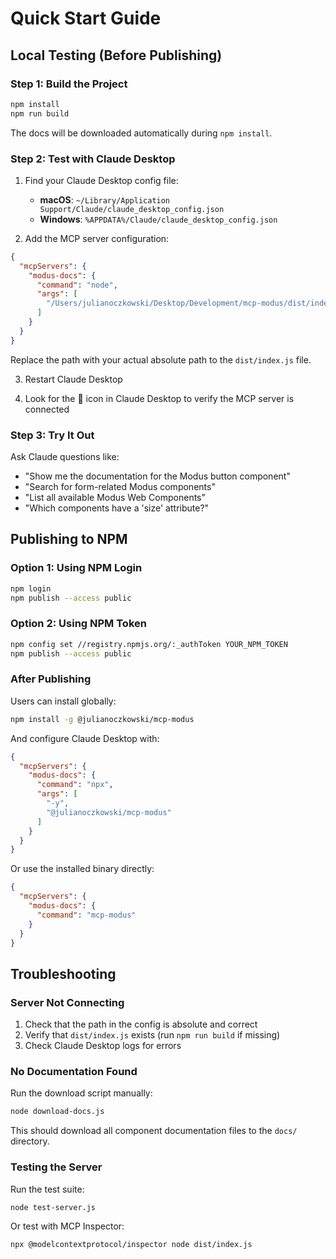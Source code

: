 # Quick Start Guide

## Local Testing (Before Publishing)

### Step 1: Build the Project

```bash
npm install
npm run build
```

The docs will be downloaded automatically during `npm install`.

### Step 2: Test with Claude Desktop

1. Find your Claude Desktop config file:
   - **macOS**: `~/Library/Application Support/Claude/claude_desktop_config.json`
   - **Windows**: `%APPDATA%/Claude/claude_desktop_config.json`

2. Add the MCP server configuration:

```json
{
  "mcpServers": {
    "modus-docs": {
      "command": "node",
      "args": [
        "/Users/julianoczkowski/Desktop/Development/mcp-modus/dist/index.js"
      ]
    }
  }
}
```

Replace the path with your actual absolute path to the `dist/index.js` file.

3. Restart Claude Desktop

4. Look for the 🔌 icon in Claude Desktop to verify the MCP server is connected

### Step 3: Try It Out

Ask Claude questions like:

- "Show me the documentation for the Modus button component"
- "Search for form-related Modus components"
- "List all available Modus Web Components"
- "Which components have a 'size' attribute?"

## Publishing to NPM

### Option 1: Using NPM Login

```bash
npm login
npm publish --access public
```

### Option 2: Using NPM Token

```bash
npm config set //registry.npmjs.org/:_authToken YOUR_NPM_TOKEN
npm publish --access public
```

### After Publishing

Users can install globally:

```bash
npm install -g @julianoczkowski/mcp-modus
```

And configure Claude Desktop with:

```json
{
  "mcpServers": {
    "modus-docs": {
      "command": "npx",
      "args": [
        "-y",
        "@julianoczkowski/mcp-modus"
      ]
    }
  }
}
```

Or use the installed binary directly:

```json
{
  "mcpServers": {
    "modus-docs": {
      "command": "mcp-modus"
    }
  }
}
```

## Troubleshooting

### Server Not Connecting

1. Check that the path in the config is absolute and correct
2. Verify that `dist/index.js` exists (run `npm run build` if missing)
3. Check Claude Desktop logs for errors

### No Documentation Found

Run the download script manually:

```bash
node download-docs.js
```

This should download all component documentation files to the `docs/` directory.

### Testing the Server

Run the test suite:

```bash
node test-server.js
```

Or test with MCP Inspector:

```bash
npx @modelcontextprotocol/inspector node dist/index.js
```
